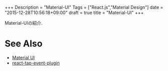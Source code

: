 +++
Description = "Material-UI"
Tags = ["React.js","Material Design"]
date = "2015-12-28T10:56:18+09:00"
draft = true
title = "Material-UI"
+++

Material-UIの紹介.

<!--more-->

# See Also

- [Material UI](https://github.com/callemall/material-ui)
- [react-tap-event-plugin](https://github.com/zilverline/react-tap-event-plugin)
